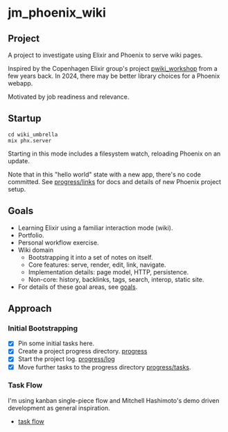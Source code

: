 # jm_phoenix_wiki

## Project
A project to investigate using Elixir and Phoenix to serve wiki pages.

Inspired by the Copenhagen Elixir group's project [pwiki_workshop](https://github.com/cphex/pwiki_workshop) from a few years back. In
2024, there may be better library choices for a Phoenix webapp.

Motivated by job readiness and relevance.

## Startup
```
cd wiki_umbrella
mix phx.server
```
Starting in this mode includes a filesystem watch, reloading Phoenix on an update.

Note that in this "hello world" state with a new app, there's no code committed.
See [progress/links](./progress/links.md) for docs and details of new Phoenix project setup.

## Goals
* Learning Elixir using a familiar interaction mode (wiki).
* Portfolio.
* Personal workflow exercise. 
* Wiki domain
    * Bootstrapping it into a set of notes on itself.
    * Core features: serve, render, edit, link, navigate.
    * Implementation details: page model, HTTP, persistence.
    * Non-core: history, backlinks, tags, search, interop, static site.
* For details of these goal areas, see [goals](./goals.md).

## Approach

### Initial Bootstrapping
* [X] Pin some initial tasks here.
* [X] Create a project progress directory. [progress](./progress)
* [X] Start the project log. [progress/log](./progress/log.md)
* [X] Move further tasks to the progress directory [progress/tasks](./progress/tasks.md).

### Task Flow
I'm using kanban single-piece flow and Mitchell Hashimoto's demo driven development as general inspiration.

* [task flow](./taskflow.md)

